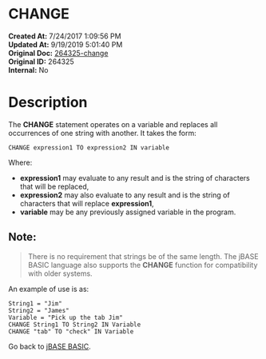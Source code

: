# CHANGE

**Created At:** 7/24/2017 1:09:56 PM  
**Updated At:** 9/19/2019 5:01:40 PM  
**Original Doc:** [264325-change](https://docs.jbase.com/36868-jbase-basic/264325-change)  
**Original ID:** 264325  
**Internal:** No  


# Description

The **CHANGE** statement operates on a variable and replaces all occurrences of one string with another. It takes the form:

```
CHANGE expression1 TO expression2 IN variable
```

Where:

- **expression1** may evaluate to any result and is the string of characters that will be replaced,
- **expression2** may also evaluate to any result and is the string of characters that will replace **expression1**,
- **variable** may be any previously assigned variable in the program.


## Note:


> There is no requirement that strings be of the same length. The jBASE BASIC language also supports the **CHANGE** function for compatibility with older systems.


An example of use is as:

```
String1 = "Jim"
String2 = "James"
Variable = "Pick up the tab Jim"
CHANGE String1 TO String2 IN Variable
CHANGE "tab" TO "check" IN Variable
```



Go back to [jBASE BASIC](./../jbase-basic-programmers-reference-guide).

